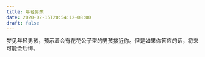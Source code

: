 ```yaml
---
title: 年轻男孩
date: 2020-02-15T20:54:12+08:00
draft: false
---
```


梦见年轻男孩，预示着会有花花公子型的男孩接近你。但是如果你答应的话，将来可能会后悔。